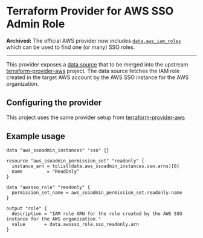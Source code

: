 # Terraform Provider for AWS SSO Admin Role

**Archived:** The official AWS provider now includes [`data.aws_iam_roles`](https://registry.terraform.io/providers/hashicorp/aws/latest/docs/data-sources/iam_roles#roles-provisioned-by-aws-sso) which can be used to find one (or many) SSO roles.

<hr>

This provider exposes a [data source](https://github.com/hashicorp/terraform-provider-aws/pull/18048) that to be merged into the upstream [terraform-provider-aws](https://github.com/hashicorp/terraform-provider-aws) project. The data source fetches the IAM role created in the target AWS account by the AWS SSO instance for the AWS organization.

## Configuring the provider

This project uses the same provider setup from [terraform-provider-aws](https://registry.terraform.io/providers/hashicorp/aws/latest/docs)

## Example usage

```hcl
data "aws_ssoadmin_instances" "sso" {}

resource "aws_ssoadmin_permission_set" "readonly" {
  instance_arn = tolist(data.aws_ssoadmin_instances.sso.arns)[0]
  name         = "ReadOnly"
}

data "awssso_role" "readonly" {
  permission_set_name = aws_ssoadmin_permission_set.readonly.name
}

output "role" {
  description = "IAM role ARN for the role created by the AWS SSO instance for the AWS organization."
  value       = data.awssso_role.sso_readonly.arn
}
```
